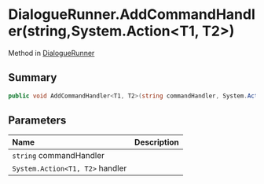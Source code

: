 # DialogueRunner.AddCommandHandler(string,System.Action<T1, T2>)

Method in [DialogueRunner](/api/csharp/yarn.unity.dialoguerunner.md)

## Summary



```csharp
public void AddCommandHandler<T1, T2>(string commandHandler, System.Action<T1, T2> handler)
```

## Parameters

|Name|Description|
|:---|:---|
|`string` commandHandler||
|`System.Action<T1, T2>` handler||

